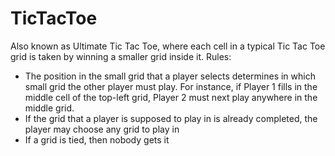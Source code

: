 TicTacToe
=========

Also known as Ultimate Tic Tac Toe, where each cell in a typical Tic Tac Toe grid is taken by winning a smaller grid inside it.
Rules:
- The position in the small grid that a player selects determines in which small grid the other player must play. For instance, if Player 1 fills in the middle cell of the top-left grid, Player 2 must next play anywhere in the middle grid.
- If the grid that a player is supposed to play in is already completed, the player may choose any grid to play in
- If a grid is tied, then nobody gets it
